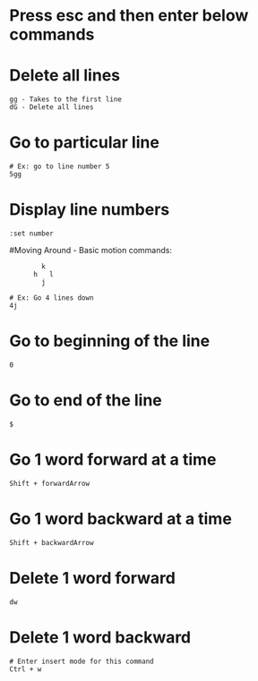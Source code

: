 # Press esc and then enter below commands

# Delete all lines
```
gg - Takes to the first line
dG - Delete all lines
```

# Go to particular line
```
# Ex: go to line number 5
5gg
```





# Display line numbers
```
:set number
```


#Moving Around - Basic motion commands:
```
        k              
      h   l          
        j   
```    
      
```
# Ex: Go 4 lines down
4j
```

# Go to beginning of the line
```
0
```


                               
# Go to end of the line  
```                            
$                             
```

# Go 1 word forward at a time
```
Shift + forwardArrow
```
    
# Go 1 word backward at a time
```
Shift + backwardArrow
```                    


# Delete 1 word forward
```
dw
```  


# Delete 1 word backward
```
# Enter insert mode for this command
Ctrl + w
```  